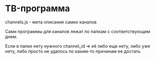 # TB-программа

channels.js - мета описание самих каналов

Сами программы для каналов лежат по папкам с соответствующим днем. 

Если в папке нету нужного channel_id => её либо еще нету, либо уже нету, либо просто не удалось по каким-то причинам ее достать

